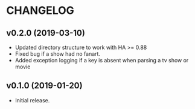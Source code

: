# CHANGELOG

## v0.2.0 (2019-03-10)

- Updated directory structure to work with HA >= 0.88
- Fixed bug if a show had no fanart.
- Added exception logging if a key is absent when parsing a tv show or movie

## v0.1.0 (2019-01-20)

- Initial release.

